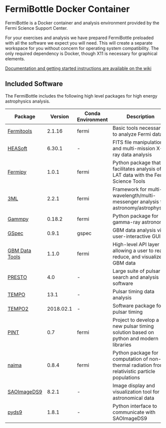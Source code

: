 # FermiBottle Docker Container

FermiBottle is a Docker container and analysis environment provided by the Fermi Science Support Center. 

For your exercises and analysis we have prepared FermiBottle preloaded with all the software we expect you will need. This will create a separate workspace for you without concern for operating system compatibility. The only required dependency is Docker, though X11 is necessary for graphical elements.

[Documentation and getting started instructions are available on the wiki](https://github.com/fermi-lat/FermiBottle/wiki)

## Included Software

The FermiBottle includes the following high level packages for high energy astrophysics analysis.

| Package                                                              | Version   | Conda Environment | Description |
| -------                                                              | -------   | ----------------- | ----------------- |
| [Fermitools](https://github.com/fermi-lat/Fermitools-conda/wiki)     | 2.1.16    | fermi             | Basic tools necessary to analyze Fermi data|
| [HEASoft](https://heasarc.gsfc.nasa.gov/lheasoft/)                   | 6.30.1    | -                 | FITS file manipulation and multi-mission X-ray data analysis|
| [Fermipy](https://fermipy.readthedocs.io/en/latest/)                 | 1.0.1     | fermi             | Python package that facilitates analysis of LAT data with the Fermi Science Tools |
| [3ML](https://github.com/threeml/threeML)                            | 2.2.1     | fermi             | Framework for multi-wavelength/multi-messenger analysis for astronomy/astrophysics|
| [Gammpy](https://gammapy.org/)                                       | 0.18.2    | fermi             | Python package for gamma-ray astronomy |
| [GSpec](https://fermi.gsfc.nasa.gov/ssc/data/analysis/gbm/)          | 0.9.1     | gspec             | GBM data analysis via a user-interactive GUI |
| [GBM Data Tools](https://fermi.gsfc.nasa.gov/ssc/data/analysis/gbm/) | 1.1.0     | fermi             | High-level API layer allowing a user to read, reduce, and visualize GBM data|
| [PRESTO](https://github.com/scottransom/presto)                      | 4.0       | -                 | Large suite of pulsar search and analysis software|
| [TEMPO](http://tempo.sourceforge.net/)                               | 13.1      | -                 | Pulsar timing data analysis|
| [TEMPO2](https://www.atnf.csiro.au/research/pulsar/tempo2/)          | 2018.02.1 | -                 | Software package for pulsar timing|
| [PINT](https://pypi.org/project/pint-pulsar/)                        | 0.7       | fermi             | Project to develop a new pulsar timing solution based on python and modern libraries |
| [naima](https://naima.readthedocs.io/en/latest/)                     | 0.8.4     | fermi             | Python package for computation of non-thermal radiation from relativistic particle populations |
| [SAOImageDS9](https://github.com/SAOImageDS9/SAOImageDS9)            | 8.2.1     | -                 | Image display and visualization tool for astronomical data|
| [pyds9](http://hea-www.harvard.edu/RD/pyds9/)                        | 1.8.1     | -                 | Python interface to communicate with SAOImageDS9|
